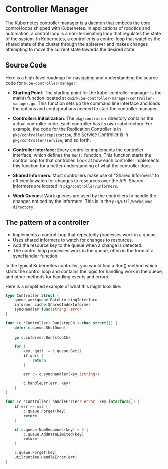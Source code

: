 # Controller Manager

The Kubernetes controller manager is a daemon that embeds the core control loops shipped with Kubernetes. In applications of robotics and automation, a control loop is a non-terminating loop that regulates the state of the system. In Kubernetes, a controller is a control loop that watches the shared state of the cluster through the apiserver and makes changes attempting to move the current state towards the desired state.

## Source Code

Here is a high-level roadmap for navigating and understanding the source code for `kube-controller-manager`:

- **Starting Point**: The starting point for the kube-controller-manager is the main() function located at `cmd/kube-controller-manager/controller-manager.go`. This function sets up the command line interface and loads the options and configurations needed to start the controller manager.

- **Controllers Initialization**: The `pkg/controller` directory contains the actual controller code. Each controller has its own subdirectory. For example, the code for the Replication Controller is in `pkg/controller/replication`, the Service Controller is in `pkg/controller/service`, and so forth.

- **Controller Interface**: Every controller implements the controller interface, which defines the `Run()` function. This function starts the control loop for that controller. Look at how each controller implements this function for a better understanding of what the controller does.

- **Shared Informers**: Most controllers make use of "Shared Informers" to efficiently watch for changes to resources over the API. Shared Informers are located in `pkg/controller/informers`.

- **Work Queue**s: Work queues are used by the controllers to handle the changes noticed by the informers. This is in the `pkg/util/workqueue directory`.

## The pattern of a controller

- Implements a control loop that repeatedly processes work in a queue.
- Uses shared informers to watch for changes to resources.
- Add the resource key to the queue when a change is detected.
- The control loop processes work in the queue, often in the form of a syncHandler function.

In the typical Kubernetes controller, you would find a Run() method which starts the control loop and contains the logic for handling work in the queue, and other methods for handling events and errors.

Here is a simplified example of what this might look like:

```go
type Controller struct {
    queue workqueue.RateLimitingInterface
    informer cache.SharedIndexInformer
    syncHandler func(string) error
}

func (c *Controller) Run(stopCh <-chan struct{}) {
    defer c.queue.ShutDown()
    
    go c.informer.Run(stopCh)

    for {
        key, quit := c.queue.Get()
        if quit {
            return
        }

        err := c.syncHandler(key.(string))

        c.handleErr(err, key)
    }
}

func (c *Controller) handleErr(err error, key interface{}) {
    if err == nil {
        c.queue.Forget(key)
        return
    }

    if c.queue.NumRequeues(key) < 5 {
        c.queue.AddRateLimited(key)
        return
    }

    c.queue.Forget(key)
    utilruntime.HandleError(err)
}
```
